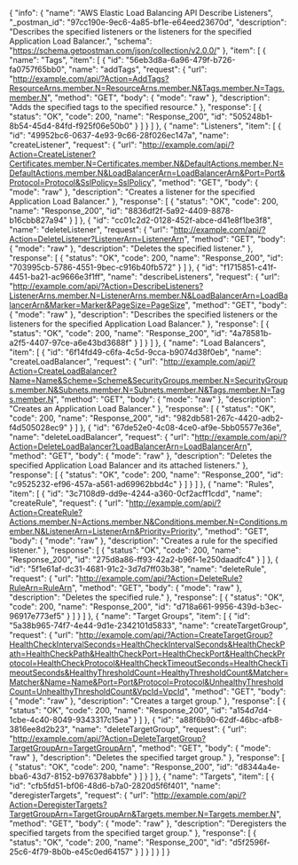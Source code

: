 {
  "info": {
    "name": "AWS Elastic Load Balancing API Describe Listeners",
    "_postman_id": "97cc190e-9ec6-4a85-bf1e-e64eed23670d",
    "description": "Describes the specified listeners or the listeners for the specified Application Load Balancer.",
    "schema": "https://schema.getpostman.com/json/collection/v2.0.0/"
  },
  "item": [
    {
      "name": "Tags",
      "item": [
        {
          "id": "56eb3d8a-6a96-479f-b726-fa0757f65bb0",
          "name": "addTags",
          "request": {
            "url": "http://example.com/api/?Action=AddTags?ResourceArns.member.N=ResourceArns.member.N&Tags.member.N=Tags.member.N",
            "method": "GET",
            "body": {
              "mode": "raw"
            },
            "description": "Adds the specified tags to the specified resource."
          },
          "response": [
            {
              "status": "OK",
              "code": 200,
              "name": "Response_200",
              "id": "505248b1-8b54-45d4-84fd-f925f06e50b0"
            }
          ]
        }
      ]
    },
    {
      "name": "Listeners",
      "item": [
        {
          "id": "49952bc6-0637-4e93-9c66-28f026ec147a",
          "name": "createListener",
          "request": {
            "url": "http://example.com/api/?Action=CreateListener?Certificates.member.N=Certificates.member.N&DefaultActions.member.N=DefaultActions.member.N&LoadBalancerArn=LoadBalancerArn&Port=Port&Protocol=Protocol&SslPolicy=SslPolicy",
            "method": "GET",
            "body": {
              "mode": "raw"
            },
            "description": "Creates a listener for the specified Application Load Balancer."
          },
          "response": [
            {
              "status": "OK",
              "code": 200,
              "name": "Response_200",
              "id": "8836df2f-5a92-4409-8878-b16cbb827a94"
            }
          ]
        },
        {
          "id": "cc01c2d2-0128-452f-abce-d41e8f1be3f8",
          "name": "deleteListener",
          "request": {
            "url": "http://example.com/api/?Action=DeleteListener?ListenerArn=ListenerArn",
            "method": "GET",
            "body": {
              "mode": "raw"
            },
            "description": "Deletes the specified listener."
          },
          "response": [
            {
              "status": "OK",
              "code": 200,
              "name": "Response_200",
              "id": "703995cb-5786-4551-9bec-c916b40fb572"
            }
          ]
        },
        {
          "id": "f1715851-c41f-4451-ba21-ac9666e3f1ff",
          "name": "describeListeners",
          "request": {
            "url": "http://example.com/api/?Action=DescribeListeners?ListenerArns.member.N=ListenerArns.member.N&LoadBalancerArn=LoadBalancerArn&Marker=Marker&PageSize=PageSize",
            "method": "GET",
            "body": {
              "mode": "raw"
            },
            "description": "Describes the specified listeners or the listeners for the specified Application Load Balancer."
          },
          "response": [
            {
              "status": "OK",
              "code": 200,
              "name": "Response_200",
              "id": "4a78581b-a2f5-4407-97ce-a6e43bd3688f"
            }
          ]
        }
      ]
    },
    {
      "name": "Load Balancers",
      "item": [
        {
          "id": "6f14fd49-c6fa-4c5d-9cca-b9074d38f0eb",
          "name": "createLoadBalancer",
          "request": {
            "url": "http://example.com/api/?Action=CreateLoadBalancer?Name=Name&Scheme=Scheme&SecurityGroups.member.N=SecurityGroups.member.N&Subnets.member.N=Subnets.member.N&Tags.member.N=Tags.member.N",
            "method": "GET",
            "body": {
              "mode": "raw"
            },
            "description": "Creates an Application Load Balancer."
          },
          "response": [
            {
              "status": "OK",
              "code": 200,
              "name": "Response_200",
              "id": "982db581-267c-4420-adb2-f4d505028ec9"
            }
          ]
        },
        {
          "id": "67de52e0-4c08-4ce0-af9e-5bb05577e36e",
          "name": "deleteLoadBalancer",
          "request": {
            "url": "http://example.com/api/?Action=DeleteLoadBalancer?LoadBalancerArn=LoadBalancerArn",
            "method": "GET",
            "body": {
              "mode": "raw"
            },
            "description": "Deletes the specified Application Load Balancer and its attached listeners."
          },
          "response": [
            {
              "status": "OK",
              "code": 200,
              "name": "Response_200",
              "id": "c9525232-ef96-457a-a561-ad69962bbd4c"
            }
          ]
        }
      ]
    },
    {
      "name": "Rules",
      "item": [
        {
          "id": "3c7108d9-dd9e-4244-a360-0cf2acff1cdd",
          "name": "createRule",
          "request": {
            "url": "http://example.com/api/?Action=CreateRule?Actions.member.N=Actions.member.N&Conditions.member.N=Conditions.member.N&ListenerArn=ListenerArn&Priority=Priority",
            "method": "GET",
            "body": {
              "mode": "raw"
            },
            "description": "Creates a rule for the specified listener."
          },
          "response": [
            {
              "status": "OK",
              "code": 200,
              "name": "Response_200",
              "id": "275d8a86-ff93-42a2-b96f-1e250daadfc4"
            }
          ]
        },
        {
          "id": "5f1e61af-dc31-4681-91c2-3d7d7ff03b38",
          "name": "deleteRule",
          "request": {
            "url": "http://example.com/api/?Action=DeleteRule?RuleArn=RuleArn",
            "method": "GET",
            "body": {
              "mode": "raw"
            },
            "description": "Deletes the specified rule."
          },
          "response": [
            {
              "status": "OK",
              "code": 200,
              "name": "Response_200",
              "id": "d718a661-9956-439d-b3ec-96917e773ef5"
            }
          ]
        }
      ]
    },
    {
      "name": "Target Groups",
      "item": [
        {
          "id": "5a38b965-74f7-4e44-9d1e-2342101d5833",
          "name": "createTargetGroup",
          "request": {
            "url": "http://example.com/api/?Action=CreateTargetGroup?HealthCheckIntervalSeconds=HealthCheckIntervalSeconds&HealthCheckPath=HealthCheckPath&HealthCheckPort=HealthCheckPort&HealthCheckProtocol=HealthCheckProtocol&HealthCheckTimeoutSeconds=HealthCheckTimeoutSeconds&HealthyThresholdCount=HealthyThresholdCount&Matcher=Matcher&Name=Name&Port=Port&Protocol=Protocol&UnhealthyThresholdCount=UnhealthyThresholdCount&VpcId=VpcId",
            "method": "GET",
            "body": {
              "mode": "raw"
            },
            "description": "Creates a target group."
          },
          "response": [
            {
              "status": "OK",
              "code": 200,
              "name": "Response_200",
              "id": "a154d7d4-1cbe-4c40-8049-9343317c15ea"
            }
          ]
        },
        {
          "id": "a88f6b90-62df-46bc-afb8-3816ee8d2b23",
          "name": "deleteTargetGroup",
          "request": {
            "url": "http://example.com/api/?Action=DeleteTargetGroup?TargetGroupArn=TargetGroupArn",
            "method": "GET",
            "body": {
              "mode": "raw"
            },
            "description": "Deletes the specified target group."
          },
          "response": [
            {
              "status": "OK",
              "code": 200,
              "name": "Response_200",
              "id": "d8344a4e-bba6-43d7-8152-b976378abbfe"
            }
          ]
        }
      ]
    },
    {
      "name": "Targets",
      "item": [
        {
          "id": "cfb5fd51-bf06-48d6-b7a0-2820d5f6f401",
          "name": "deregisterTargets",
          "request": {
            "url": "http://example.com/api/?Action=DeregisterTargets?TargetGroupArn=TargetGroupArn&Targets.member.N=Targets.member.N",
            "method": "GET",
            "body": {
              "mode": "raw"
            },
            "description": "Deregisters the specified targets from the specified target group."
          },
          "response": [
            {
              "status": "OK",
              "code": 200,
              "name": "Response_200",
              "id": "d5f2596f-25c6-4f79-8b0b-e45c0ed64157"
            }
          ]
        }
      ]
    }
  ]
}